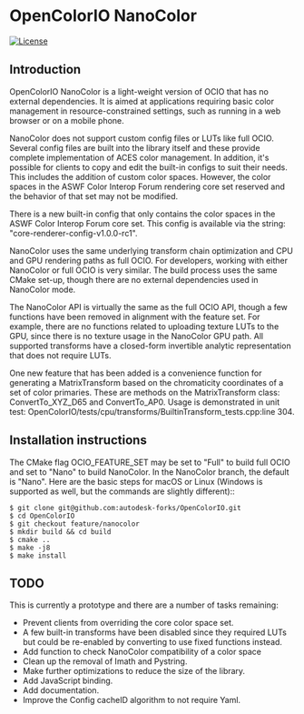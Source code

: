 <!-- SPDX-License-Identifier: CC-BY-4.0 -->
<!-- Copyright Contributors to the OpenColorIO Project. -->

OpenColorIO NanoColor
=====================

[![License](https://img.shields.io/badge/License-BSD%203--Clause-blue.svg)](https://opensource.org/licenses/BSD-3-Clause)

Introduction
------------

OpenColorIO NanoColor is a light-weight version of OCIO that has no
external dependencies. It is aimed at applications requiring basic
color management in resource-constrained settings, such as running
in a web browser or on a mobile phone.

NanoColor does not support custom config files or LUTs like full OCIO.
Several config files are built into the library itself and these provide
complete implementation of ACES color management. In addition, it's
possible for clients to copy and edit the built-in configs to suit their
needs. This includes the addition of custom color spaces. However, the
color spaces in the ASWF Color Interop Forum rendering core set reserved 
and the behavior of that set may not be modified.

There is a new built-in config that only contains the color spaces in
the ASWF Color Interop Forum core set. This config is available via
the string: "core-renderer-config-v1.0.0-rc1".

NanoColor uses the same underlying transform chain optimization and
CPU and GPU rendering paths as full OCIO. For developers, working with
either NanoColor or full OCIO is very similar. The build process uses
the same CMake set-up, though there are no external dependencies used
in NanoColor mode.

The NanoColor API is virtually the same as the full OCIO API, though
a few functions have been removed in alignment with the feature set. For
example, there are no functions related to uploading texture LUTs to the
GPU, since there is no texture usage in the NanoColor GPU path. All 
supported transforms have a closed-form invertible analytic
representation that does not require LUTs.

One new feature that has been added is a convenience function for 
generating a MatrixTransform based on the chromaticity coordinates of
a set of color primaries. These are methods on the MatrixTransform class:
ConvertTo_XYZ_D65 and ConvertTo_AP0. Usage is demonstrated in unit test:
OpenColorIO/tests/cpu/transforms/BuiltinTransform_tests.cpp:line 304.


Installation instructions
-------------------------

The CMake flag OCIO_FEATURE_SET may be set to "Full" to build full OCIO
and set to "Nano" to build NanoColor. In the NanoColor branch, the default
is "Nano". Here are the basic steps for macOS or Linux (Windows is supported
as well, but the commands are slightly different)::

    $ git clone git@github.com:autodesk-forks/OpenColorIO.git
    $ cd OpenColorIO
    $ git checkout feature/nanocolor
    $ mkdir build && cd build
    $ cmake ..
    $ make -j8
    $ make install


TODO
----

This is currently a prototype and there are a number of tasks remaining:

* Prevent clients from overriding the core color space set.
* A few built-in transforms have been disabled since they required LUTs but
  could be re-enabled by converting to use fixed functions instead.
* Add function to check NanoColor compatibility of a color space
* Clean up the removal of Imath and Pystring.
* Make further optimizations to reduce the size of the library.
* Add JavaScript binding.
* Add documentation.
* Improve the Config cacheID algorithm to not require Yaml.
